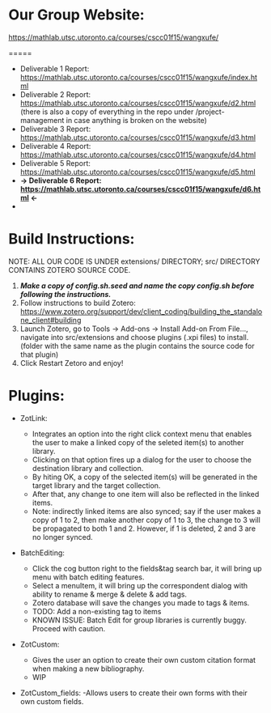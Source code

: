 # Our Group Website:
https://mathlab.utsc.utoronto.ca/courses/cscc01f15/wangxufe/

=====
- Deliverable 1 Report: https://mathlab.utsc.utoronto.ca/courses/cscc01f15/wangxufe/index.html
- Deliverable 2 Report: https://mathlab.utsc.utoronto.ca/courses/cscc01f15/wangxufe/d2.html
    (there is also a copy of everything in the repo under /project-management in case anything is broken on the website)
- Deliverable 3 Report: https://mathlab.utsc.utoronto.ca/courses/cscc01f15/wangxufe/d3.html
- Deliverable 4 Report: https://mathlab.utsc.utoronto.ca/courses/cscc01f15/wangxufe/d4.html
- Deliverable 5 Report: https://mathlab.utsc.utoronto.ca/courses/cscc01f15/wangxufe/d5.html
- **-> Deliverable 6 Report: https://mathlab.utsc.utoronto.ca/courses/cscc01f15/wangxufe/d6.html <-**
- 
# Build Instructions:
NOTE: ALL OUR CODE IS UNDER extensions/ DIRECTORY; src/ DIRECTORY CONTAINS ZOTERO SOURCE CODE.

1. ***Make a copy of config.sh.seed and name the copy config.sh before following the instructions.***
2. Follow instructions to build Zotero:
    https://www.zotero.org/support/dev/client_coding/building_the_standalone_client#building
3. Launch Zotero, go to Tools -> Add-ons -> Install Add-on From File..., navigate into src/extensions and choose plugins (.xpi files) to install.
    (folder with the same name as the plugin contains the source code for that plugin)
4. Click Restart Zetoro and enjoy! 

# Plugins:
- ZotLink:
    - Integrates an option into the right click context menu that enables the user to make a linked copy of the seleted item(s) to another library.
    - Clicking on that option fires up a dialog for the user to choose the destination library and collection.
    - By hiting OK, a copy of the selected item(s) will be generated in the target library and the target collection.
    - After that, any change to one item will also be reflected in the linked items.
    - Note: indirectly linked items are also synced; say if the user makes a copy of 1 to 2, then make another copy of 1 to 3, the change to 3 will be propagated to both 1 and 2. However, if 1 is deleted, 2 and 3 are no longer synced.

- BatchEditing:
    - Click the cog button right to the fields&tag search bar, it will bring up menu with batch editing features.
    - Select a menuItem, it will bring up the correspondent dialog with ability to rename & merge & delete & add tags.
    - Zotero database will save the changes you made to tags & items. 
    - TODO: Add a non-existing tag to items
    - KNOWN ISSUE: Batch Edit for group libraries is currently buggy. Proceed with caution. 


	
- ZotCustom:
	- Gives the user an option to create their own custom citation format when making a new bibliography.
	- WIP
- ZotCustom_fields:
	-Allows users to create their own forms with their own custom fields.
